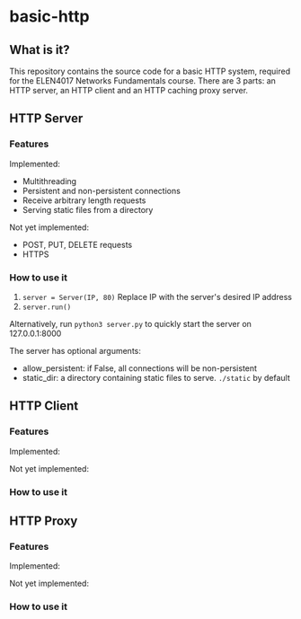 # basic-http
## What is it?
This repository contains the source code for a basic HTTP system, required for the ELEN4017 Networks Fundamentals course.
There are 3 parts: an HTTP server, an HTTP client and an HTTP caching proxy server.

## HTTP Server
### Features
Implemented:
* Multithreading
* Persistent and non-persistent connections
* Receive arbitrary length requests
* Serving static files from a directory

Not yet implemented:
* POST, PUT, DELETE requests
* HTTPS

### How to use it
1. `server = Server(IP, 80)` Replace IP with the server's desired IP address
2. `server.run()`

Alternatively, run `python3 server.py` to quickly start the server on 127.0.0.1:8000

The server has optional arguments:
* allow_persistent: if False, all connections will be non-persistent
* static_dir: a directory containing static files to serve. `./static` by default



## HTTP Client
### Features
Implemented:

Not yet implemented:

### How to use it



## HTTP Proxy
### Features
Implemented:

Not yet implemented:

### How to use it
